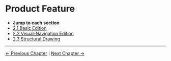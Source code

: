 # Product Feature

- **Jump to each section**
- [2.1 Basic Edition](2.1-BasicEdition.md)
- [2.2 Visual-Navigation Edition](2.2-VisualNavigationEdition.md)
- [2.3 Structural Drawing](2.3-StructuralDrawing.md)

----
[← Previous Chapter](../1-ProductIntroduction/README.md) | [Next Chapter →](../3-UserNotes/README.md)